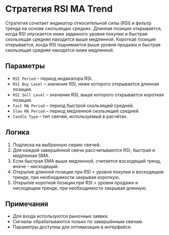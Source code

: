 # Стратегия RSI MA Trend

Стратегия сочетает индикатор относительной силы (RSI) и фильтр тренда на основе скользящих средних.
Длинная позиция открывается, когда RSI опускается ниже заданного уровня покупки и быстрая скользящая средняя находится выше медленной.
Короткая позиция открывается, когда RSI поднимается выше уровня продажи и быстрая скользящая средняя находится ниже медленной.

## Параметры

- `RSI Period` – период индикатора RSI.
- `RSI Buy Level` – значение RSI, ниже которого открывается длинная позиция.
- `RSI Sell Level` – значение RSI, выше которого открывается короткая позиция.
- `Fast MA Period` – период быстрой скользящей средней.
- `Slow MA Period` – период медленной скользящей средней.
- `Candle Type` – тип свечей, используемый в расчётах.

## Логика

1. Подписка на выбранную серию свечей.
2. Для каждой завершённой свечи рассчитываются RSI, быстрая и медленная SMA.
3. Если быстрая SMA выше медленной, считается восходящий тренд, иначе – нисходящий.
4. Открытие длинной позиции при RSI < уровня покупки и восходящем тренде, при необходимости закрывая короткую.
5. Открытие короткой позиции при RSI > уровня продажи и нисходящем тренде, при необходимости закрывая длинную.

## Примечания

- Для входа используются рыночные заявки.
- Сигналы обрабатываются только по завершённым свечам.
- Параметры доступны для оптимизации в интерфейсе.
